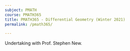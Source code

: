 ```yaml
---
subject: PMATH
course: PMATH365
title: PMATH365 - Differential Geometry (Winter 2021)
permalink: /pmath365/

---
```


Undertaking with Prof. Stephen New. 